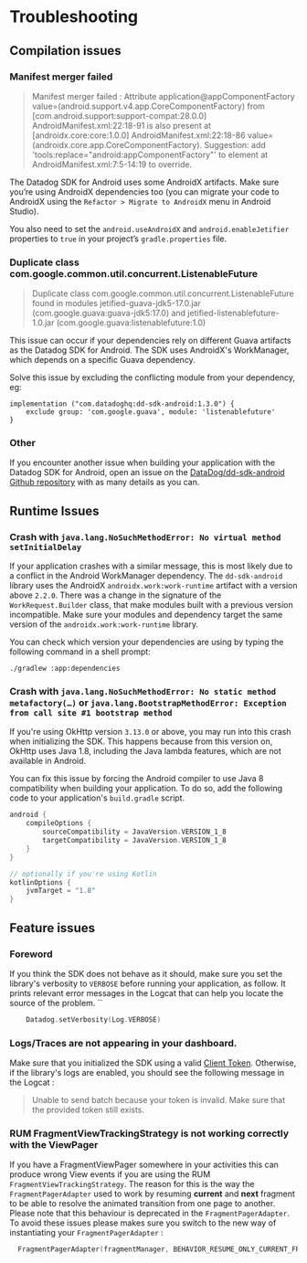 # Troubleshooting

## Compilation issues

### Manifest merger failed

> Manifest merger failed : Attribute application@appComponentFactory value=(android.support.v4.app.CoreComponentFactory) from [com.android.support:support-compat:28.0.0] AndroidManifest.xml:22:18-91 is also present at [androidx.core:core:1.0.0] AndroidManifest.xml:22:18-86 value=(androidx.core.app.CoreComponentFactory).
> Suggestion: add 'tools:replace="android:appComponentFactory"' to <application> element at AndroidManifest.xml:7:5-14:19 to override.

The Datadog SDK for Android uses some AndroidX artifacts. Make sure you’re using AndroidX dependencies too (you can migrate your code to AndroidX using the `Refactor > Migrate to AndroidX` menu in Android Studio).

You also need to set the `android.useAndroidX` and `android.enableJetifier` properties to `true` in your project’s `gradle.properties` file.

### Duplicate class com.google.common.util.concurrent.ListenableFuture


> Duplicate class com.google.common.util.concurrent.ListenableFuture found in modules jetified-guava-jdk5-17.0.jar (com.google.guava:guava-jdk5:17.0) and jetified-listenablefuture-1.0.jar (com.google.guava:listenablefuture:1.0)

This issue can occur if your dependencies rely on different Guava artifacts as the Datadog SDK for Android. The SDK uses AndroidX's WorkManager, which depends on a specific Guava dependency.

Solve this issue by excluding the conflicting module from your dependency, eg:

```
implementation ("com.datadoghq:dd-sdk-android:1.3.0") {
    exclude group: 'com.google.guava', module: 'listenablefuture'
}
```

### Other

If you encounter another issue when building your application with the Datadog SDK for Android, open an issue on the [DataDog/dd-sdk-android Github repository](https://github.com/DataDog/dd-sdk-android/issues/new?assignees=&labels=bug&template=bug_report.md&title=) with as many details as you can.

## Runtime Issues

### Crash with `java.lang.NoSuchMethodError: No virtual method setInitialDelay`

If your application crashes with a similar message, this is most likely due to a conflict in the Android WorkManager dependency. The `dd-sdk-android` library uses the AndroidX `androidx.work:work-runtime` artifact with a version above `2.2.0`. There was a change in the signature of the `WorkRequest.Builder` class, that make modules built with a previous version incompatible. Make sure your modules and dependency target the same version of the `androidx.work:work-runtime` library.

You can check which version your dependencies are using by typing the following command in a shell prompt:

```shell script
./gradlew :app:dependencies
```

### Crash with `java.lang.NoSuchMethodError: No static method metafactory(…)` or `java.lang.BootstrapMethodError: Exception from call site #1 bootstrap method`

If you're using OkHttp version `3.13.0` or above, you may run into this crash when initializing the SDK. This happens because from this version on, OkHttp uses Java 1.8, including the Java lambda features, which are not available in Android.

You can fix this issue by forcing the Android compiler to use Java 8 compatibility when building your application. To do so, add the following code to your application's `build.gradle` script.

```groovy
android {
    compileOptions {
        sourceCompatibility = JavaVersion.VERSION_1_8
        targetCompatibility = JavaVersion.VERSION_1_8
    }
}

// optionally if you're using Kotlin  
kotlinOptions {
    jvmTarget = "1.8"
}
```

## Feature issues

### Foreword

If you think the SDK does not behave as it should, make sure you set the library's verbosity to `VERBOSE` before running your application, as follow. It prints relevant error messages in the Logcat that can help you locate the source of the problem.
``
```kotlin
    Datadog.setVerbosity(Log.VERBOSE)
```

### Logs/Traces are not appearing in your dashboard.

Make sure that you initialized the SDK using a valid [Client Token](https://docs.datadoghq.com/account_management/api-app-keys/#client-tokens).
Otherwise, if the library's logs are enabled, you should see the following message in the Logcat :

> Unable to send batch because your token is invalid. Make sure that the provided token still exists.

### RUM FragmentViewTrackingStrategy is not working correctly with the ViewPager

If you have a FragmentViewPager somewhere in your activities this can produce wrong View events if you are using the RUM `FragmentViewTrackingStrategy`.
The reason for this is the way the `FragmentPagerAdapter` used to work by resuming **current** and **next** fragment to be able to resolve the
animated transition from one page to another. Please note that this behaviour is deprecated in the `FragmentPagerAdapter`. To avoid these issues please
makes sure you switch to the new way of instantiating your `FragmentPagerAdapter` :
```kotlin
  FragmentPagerAdapter(fragmentManager, BEHAVIOR_RESUME_ONLY_CURRENT_FRAGMENT)
```

